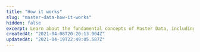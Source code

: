 ```yaml
---
title: "How it works"
slug: "master-data-how-it-works"
hidden: false
excerpt: Learn about the fundamental concepts of Master Data, including its components, architecture, API usage, and schema lifecycle.
createdAt: "2021-04-08T20:20:13.904Z"
updatedAt: "2021-04-19T22:49:05.587Z"
---
```


<Flex>

<WhatsNextCard
title="Components"
description= "Learn about Data Entities, Documents, Fields, and Indexes in Master Data, and how these components work together to structure and optimize data for efficient querying."
linkTo="https://developers.vtex.com/docs/guides/master-data-components"
linkTitle="See more"
/>

<WhatsNextCard
title="Architecture"
description= "Learn how the Master Data core services (API, Worker, Storage, and Search Engine) ensure data consistency and efficient document management."
linkTo="https://developers.vtex.com/docs/guides/master-data-architecture"
linkTitle="See more"
/>

<WhatsNextCard
title="Master Data API"
description= "Learn how to manage and retrieve documents, define data structures, and configure searchable fields in Master Data."
linkTo="https://developers.vtex.com/docs/guides/master-data-schema-lifecycle"
linkTitle="See more"
/>

<WhatsNextCard
title="Consistency Level"
description= "Learn how data synchronization operates across Master Data API endpoints."
linkTo="https://developers.vtex.com/docs/guides/master-data-consistency-level"
linkTitle="See more"
/>

<WhatsNextCard
title="Schema Lifecycle"
description= "Learn how changes in a Master Data v2 Schema affect Data Entities."
linkTo="https://developers.vtex.com/docs/guides/master-data-consistency-level"
linkTitle="See more"
/>

</Flex>
